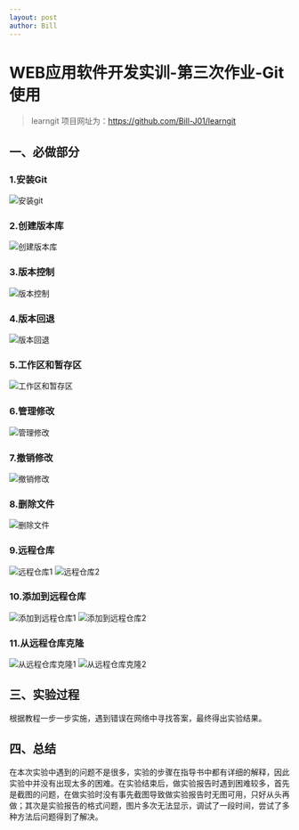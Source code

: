 ```yaml
---
layout: post
author: Bill
---
```

# WEB应用软件开发实训-第三次作业-Git使用
> learngit 项目网址为：https://github.com/Bill-J01/learngit

## 一、必做部分

### 1.安装Git
![安装git](https://github.com/Bill-J01/Bill-J01.github.io/blob/main/%E5%AE%89%E8%A3%85git.png)
### 2.创建版本库
![创建版本库](https://github.com/Bill-J01/Bill-J01.github.io/blob/main/%E5%88%9B%E5%BB%BA%E7%89%88%E6%9C%AC%E5%BA%93.png)
### 3.版本控制
![版本控制](https://github.com/Bill-J01/Bill-J01.github.io/blob/main/%E7%89%88%E6%9C%AC%E6%8E%A7%E5%88%B6.png)
### 4.版本回退
![版本回退](https://github.com/Bill-J01/Bill-J01.github.io/blob/main/%E7%89%88%E6%9C%AC%E5%9B%9E%E9%80%80.png)
### 5.工作区和暂存区
![工作区和暂存区](https://github.com/Bill-J01/Bill-J01.github.io/blob/main/%E5%B7%A5%E4%BD%9C%E5%8C%BA%E5%92%8C%E6%9A%82%E5%AD%98%E5%8C%BA.png)
### 6.管理修改
![管理修改](https://github.com/Bill-J01/Bill-J01.github.io/blob/main/%E7%AE%A1%E7%90%86%E4%BF%AE%E6%94%B9.png)
### 7.撤销修改
![撤销修改](https://github.com/Bill-J01/Bill-J01.github.io/blob/main/%E6%92%A4%E9%94%80%E4%BF%AE%E6%94%B9.png)
### 8.删除文件
![删除文件](https://github.com/Bill-J01/Bill-J01.github.io/blob/main/%E5%88%A0%E9%99%A4%E6%96%87%E4%BB%B6.png)
### 9.远程仓库
![远程仓库1](https://github.com/Bill-J01/Bill-J01.github.io/blob/main/%E8%BF%9C%E7%A8%8B%E4%BB%93%E5%BA%93%EF%BC%881%EF%BC%89.png)
![远程仓库2](https://github.com/Bill-J01/Bill-J01.github.io/blob/main/%E8%BF%9C%E7%A8%8B%E4%BB%93%E5%BA%93%EF%BC%882%EF%BC%89.png)
### 10.添加到远程仓库
![添加到远程仓库1](https://github.com/Bill-J01/Bill-J01.github.io/blob/main/%E6%B7%BB%E5%8A%A0%E8%BF%9C%E7%A8%8B%E5%BA%93%EF%BC%881%EF%BC%89.png)
![添加到远程仓库2](https://github.com/Bill-J01/Bill-J01.github.io/blob/main/%E6%B7%BB%E5%8A%A0%E8%BF%9C%E7%A8%8B%E5%BA%93%EF%BC%882%EF%BC%89.png)
### 11.从远程仓库克隆
![从远程仓库克隆1](https://github.com/Bill-J01/Bill-J01.github.io/blob/main/%E4%BB%8E%E8%BF%9C%E7%A8%8B%E5%BA%93%E5%85%8B%E9%9A%86%EF%BC%881%EF%BC%89.png)
![从远程仓库克隆2](https://github.com/Bill-J01/Bill-J01.github.io/blob/main/%E4%BB%8E%E8%BF%9C%E7%A8%8B%E5%BA%93%E5%85%8B%E9%9A%86%EF%BC%882%EF%BC%89.png)

## 三、实验过程
根据教程一步一步实施，遇到错误在网络中寻找答案，最终得出实验结果。
## 四、总结
在本次实验中遇到的问题不是很多，实验的步骤在指导书中都有详细的解释，因此实验中并没有出现太多的困难。在实验结束后，做实验报告时遇到困难较多，首先是截图的问题，在做实验时没有事先截图导致做实验报告时无图可用，只好从头再做；其次是实验报告的格式问题，图片多次无法显示，调试了一段时间，尝试了多种方法后问题得到了解决。
